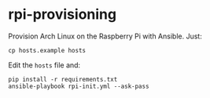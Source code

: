 # rpi-provisioning

Provision Arch Linux on the Raspberry Pi with Ansible. Just:

    cp hosts.example hosts

Edit the `hosts` file and:

    pip install -r requirements.txt
    ansible-playbook rpi-init.yml --ask-pass
